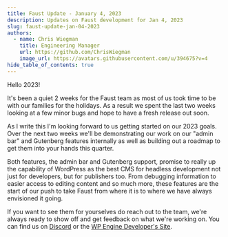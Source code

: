 ```yaml
---
title: Faust Update - January 4, 2023
description: Updates on Faust development for Jan 4, 2023
slug: faust-update-jan-04-2023
authors:
  - name: Chris Wiegman
    title: Engineering Manager
    url: https://github.com/ChrisWiegman
    image_url: https://avatars.githubusercontent.com/u/394675?v=4
hide_table_of_contents: true
---
```


Hello 2023!

It's been a quiet 2 weeks for the Faust team as most of us took time to be with our families for the holidays. As a result we spent the last two weeks looking at a few minor bugs and hope to have a fresh release out soon.

<!--truncate-->

As I write this I'm looking forward to us getting started on our 2023 goals. Over the next two weeks we'll be demonstrating our work on our "admin bar" and Gutenberg features internally as well as building out a roadmap to get them into your hands this quarter.

Both features, the admin bar and Gutenberg support, promise to really up the capability of WordPress as the best CMS for headless development not just for developers, but for publishers too. From debugging information to easier access to editing content and so much more, these features are the start of our push to take Faust from where it is to where we have always envisioned it going.

If you want to see them for yourselves do reach out to the team, we're always ready to show off and get feedback on what we're working on. You can find us on [Discord](https://discord.gg/J2khkF9XYK) or the [WP Engine Developer's Site](https://developers.wpengine.com/?ref=faustjs).
